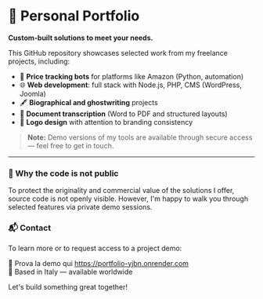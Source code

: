 # 📁 Personal Portfolio

**Custom-built solutions to meet your needs.**

This GitHub repository showcases selected work from my freelance projects, including:

- 🤖 **Price tracking bots** for platforms like Amazon (Python, automation)
- 🌐 **Web development**: full stack with Node.js, PHP, CMS (WordPress, Joomla)
- 🖋️ **Biographical and ghostwriting** projects
- 📝 **Document transcription** (Word to PDF and structured layouts)
- 🎨 **Logo design** with attention to branding consistency

> **Note:** Demo versions of my tools are available through secure access — feel free to get in touch.

---

### 🔐 Why the code is not public
To protect the originality and commercial value of the solutions I offer, source code is not openly visible. However, I'm happy to walk you through selected features via private demo sessions.

### 📬 Contact
To learn more or to request access to a project demo:

📧 Prova la demo qui https://portfolio-yjbn.onrender.com  
📍 Based in Italy — available worldwide

Let's build something great together!

